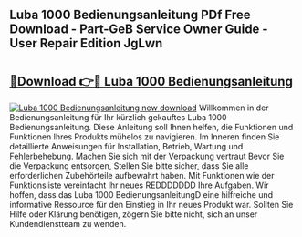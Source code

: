 ## Luba 1000 Bedienungsanleitung PDf Free Download - Part-GeB Service Owner Guide - User Repair Edition JgLwn

# <h2><a href="http://df2gng.blite.top/?on=Luba+1000+Bedienungsanleitung">🔗Download 👉🔴 Luba 1000 Bedienungsanleitung</a></h2>

[![Luba 1000 Bedienungsanleitung new download](https://i.imgur.com/lujVjoI.png)](http://df2gng.blite.top/?on=Luba+1000+Bedienungsanleitung)
Willkommen in der Bedienungsanleitung für Ihr kürzlich gekauftes Luba 1000 Bedienungsanleitung. Diese Anleitung soll Ihnen helfen, die Funktionen und Funktionen Ihres Produkts mühelos zu navigieren. Im Inneren finden Sie detaillierte Anweisungen für Installation, Betrieb, Wartung und Fehlerbehebung. Machen Sie sich mit der Verpackung vertraut Bevor Sie die Verpackung entsorgen, Stellen Sie bitte sicher, dass Sie alle erforderlichen Zubehörteile aufbewahrt haben. Mit Funktionen wie der Funktionsliste vereinfacht Ihr neues REDDDDDDD Ihre Aufgaben. Wir hoffen, dass das Luba 1000 BedienungsanleitungD eine hilfreiche und informative Ressource für den Einstieg in Ihr neues Produkt war. Sollten Sie Hilfe oder Klärung benötigen, zögern Sie bitte nicht, sich an unser Kundendienstteam zu wenden.

